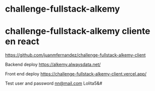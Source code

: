 # challenge-fullstack-alkemy

# challenge-fullstack-alkemy cliente en react
https://github.com/juanmfernandez/challenge-fullstack-alkemy-client


Backend deploy
https://alkemy.alwaysdata.net/


Front end deploy
https://challenge-fullstack-alkemy-client.vercel.app/

Test user and password
    nn@mail.com
    Lolita5&#